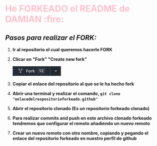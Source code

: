 <h1 style="color:pink">He FORKEADO el README de DAMIAN :fire: </h1> 

## *Pasos para realizar el FORK:*

1. **Ir al repositorio el cual queremos hacerle FORK**

2. **Clicar en "Fork" "Create new fork"**

   ![img.png](img.png)

3. **Copiar el enlace del repositorio al que se le ha hecho fork**

4. **Abrir una terminal y realizar el comando, `git clone "enlacedelrespositorioforkeado.github"`**

5. **Abrir el repositorio clonado (Es un repositorio forkeado clonado)**

6. **Para realizar commits and push en este archivo clonado forkeado tendremos que configurar el remoto añadiendo un nuevo remoto**

7. **Crear un nuevo remoto con otro nombre, copiando y pegando el enlace del repositorio forkeado en nuestro perfil de github**
